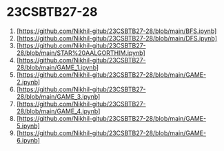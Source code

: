 # 23CSBTB27-28
1. [https://github.com/Nikhil-gitub/23CSBTB27-28/blob/main/BFS.ipynb]
2. [https://github.com/Nikhil-gitub/23CSBTB27-28/blob/main/DFS.ipynb]
3. [https://github.com/Nikhil-gitub/23CSBTB27-28/blob/main/STAR%20AALGORTHIM.ipynb]
4. [https://github.com/Nikhil-gitub/23CSBTB27-28/blob/main/GAME_1.ipynb]
5. [https://github.com/Nikhil-gitub/23CSBTB27-28/blob/main/GAME-2.ipynb]
6. [https://github.com/Nikhil-gitub/23CSBTB27-28/blob/main/GAME_3.ipynb]
7. [https://github.com/Nikhil-gitub/23CSBTB27-28/blob/main/GAME_4.ipynb]
8. [https://github.com/Nikhil-gitub/23CSBTB27-28/blob/main/GAME-5.ipynb]
9. [https://github.com/Nikhil-gitub/23CSBTB27-28/blob/main/GAME-6.ipynb]
